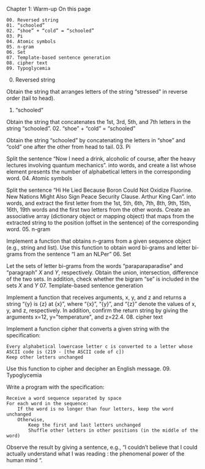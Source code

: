 
Chapter 1: Warm-up
On this page

    00. Reversed string
    01. “schooled”
    02. “shoe” + “cold” = “schooled”
    03. Pi
    04. Atomic symbols
    05. n-gram
    06. Set
    07. Template-based sentence generation
    08. cipher text
    09. Typoglycemia

00. Reversed string

Obtain the string that arranges letters of the string “stressed” in reverse order (tail to head).
01. “schooled”

Obtain the string that concatenates the 1st, 3rd, 5th, and 7th letters in the string “schooled”.
02. “shoe” + “cold” = “schooled”

Obtain the string “schooled” by concatenating the letters in “shoe” and “cold” one after the other from head to tail.
03. Pi

Split the sentence “Now I need a drink, alcoholic of course, after the heavy lectures involving quantum mechanics”. into words, and create a list whose element presents the number of alphabetical letters in the corresponding word.
04. Atomic symbols

Split the sentence “Hi He Lied Because Boron Could Not Oxidize Fluorine. New Nations Might Also Sign Peace Security Clause. Arthur King Can”. into words, and extract the first letter from the 1st, 5th, 6th, 7th, 8th, 9th, 15th, 16th, 19th words and the first two letters from the other words. Create an associative array (dictionary object or mapping object) that maps from the extracted string to the position (offset in the sentence) of the corresponding word.
05. n-gram

Implement a function that obtains n-grams from a given sequence object (e.g., string and list). Use this function to obtain word bi-grams and letter bi-grams from the sentence “I am an NLPer”
06. Set

Let the sets of letter bi-grams from the words “paraparaparadise” and “paragraph” $X$ and $Y$, respectively. Obtain the union, intersection, difference of the two sets. In addition, check whether the bigram “se” is included in the sets $X$ and $Y$
07. Template-based sentence generation

Implement a function that receives arguments, x, y, and z and returns a string “{y} is {z} at {x}”, where “{x}”, “{y}”, and “{z}” denote the values of x, y, and z, respectively. In addition, confirm the return string by giving the arguments x=12, y="temperature", and z=22.4.
08. cipher text

Implement a function cipher that converts a given string with the specification:

    Every alphabetical lowercase letter c is converted to a letter whose ASCII code is (219 - [the ASCII code of c])
    Keep other letters unchanged

Use this function to cipher and decipher an English message.
09. Typoglycemia

Write a program with the specification:

    Receive a word sequence separated by space
    For each word in the sequence:
        If the word is no longer than four letters, keep the word unchanged
        Otherwise,
            Keep the first and last letters unchanged
            Shuffle other letters in other positions (in the middle of the word)

Observe the result by giving a sentence, e.g., “I couldn’t believe that I could actually understand what I was reading : the phenomenal power of the human mind “.